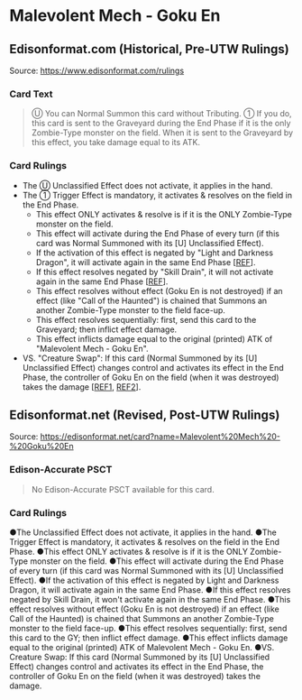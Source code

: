 # Malevolent Mech - Goku En

## Edisonformat.com (Historical, Pre-UTW Rulings)

Source: https://www.edisonformat.com/rulings

### Card Text

> Ⓤ You can Normal Summon this card without Tributing. ① If you do, this card is sent to the Graveyard during the End Phase if it is the only Zombie-Type monster on the field. When it is sent to the Graveyard by this effect, you take damage equal to its ATK.

### Card Rulings

*   The Ⓤ Unclassified Effect does not activate, it applies in the hand.
*   The ① Trigger Effect is mandatory, it activates & resolves on the field in the End Phase.
    *   This effect ONLY activates & resolve is if it is the ONLY Zombie-Type monster on the field.
    *   This effect will activate during the End Phase of every turn (if this card was Normal Summoned with its \[U\] Unclassified Effect).
    *   If the activation of this effect is negated by "Light and Darkness Dragon", it will activate again in the same End Phase \[[REF](http://duelistgroundz.com/index.php?/topic/137855-end-phase-mandatory-trigger-effects/)\].
    *   If this effect resolves negated by "Skill Drain", it will not activate again in the same End Phase \[[REF](http://duelistgroundz.com/index.php?/topic/137855-end-phase-mandatory-trigger-effects/)\].
    *   This effect resolves without effect (Goku En is not destroyed) if an effect (like "Call of the Haunted") is chained that Summons an another Zombie-Type monster to the field face-up.
    *   This effect resolves sequentially: first, send this card to the Graveyard; then inflict effect damage.
    *   This effect inflicts damage equal to the original (printed) ATK of "Malevolent Mech - Goku En".
*   VS. "Creature Swap": If this card (Normal Summoned by its \[U\] Unclassified Effect) changes control and activates its effect in the End Phase, the controller of Goku En on the field (when it was destroyed) takes the damage \[[REF1](https://www.pojo.biz/board/showthread.php?t=759277), [REF2](https://www.pojo.biz/board/showthread.php?t=764678)\].

## Edisonformat.net (Revised, Post-UTW Rulings)

Source: https://edisonformat.net/card?name=Malevolent%20Mech%20-%20Goku%20En

### Edison-Accurate PSCT

> No Edison-Accurate PSCT available for this card.

### Card Rulings

●The Unclassified Effect does not activate, it applies in the hand.
●The Trigger Effect is mandatory, it activates & resolves on the field in the End Phase.
●This effect ONLY activates & resolve is if it is the ONLY Zombie-Type monster on the field.
●This effect will activate during the End Phase of every turn (if this card was Normal Summoned with its [U] Unclassified Effect).
●If the activation of this effect is negated by Light and Darkness Dragon, it will activate again in the same End Phase.
●If this effect resolves negated by Skill Drain, it won't activate again in the same End Phase.
●This effect resolves without effect (Goku En is not destroyed) if an effect (like Call of the Haunted) is chained that Summons an another Zombie-Type monster to the field face-up.
●This effect resolves sequentially: first, send this card to the GY; then inflict effect damage.
●This effect inflicts damage equal to the original (printed) ATK of Malevolent Mech - Goku En.
●VS. Creature Swap: If this card (Normal Summoned by its [U] Unclassified Effect) changes control and activates its effect in the End Phase, the controller of Goku En on the field (when it was destroyed) takes the damage.
            